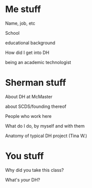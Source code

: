Me stuff
========

Name, job, etc

School

educational background

How did I get into DH

being an academic technologist

Sherman stuff
=============

About DH at McMaster

about SCDS/founding thereof

People who work here

What do I do, by myself and with them

Anatomy of typical DH project (Tina W.)


You stuff
=========

Why did you take this class?

What's *your* DH?


